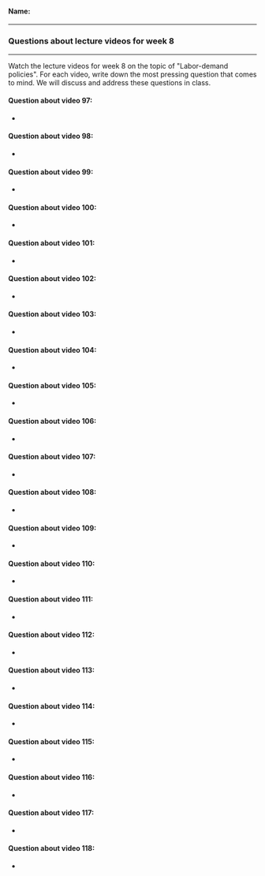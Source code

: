 #### Name:

---

### Questions about lecture videos for week 8

---

Watch the lecture videos for week 8 on the topic of "Labor-demand policies". For each video, write down the most pressing question that comes to mind. We will discuss and address these questions in class.

#### Question about video 97:

+ 

#### Question about video 98:

+ 

#### Question about video 99:

+

#### Question about video 100:

+ 

#### Question about video 101:

+ 

#### Question about video 102:

+ 

#### Question about video 103:

+ 

#### Question about video 104:

+ 

#### Question about video 105:

+ 

#### Question about video 106:

+ 

#### Question about video 107:

+ 

#### Question about video 108:

+ 

#### Question about video 109:

+ 

#### Question about video 110:

+ 

#### Question about video 111:

+ 

#### Question about video 112:

+ 

#### Question about video 113:

+ 

#### Question about video 114:

+ 

#### Question about video 115:

+ 

#### Question about video 116:

+ 

#### Question about video 117:

+ 

#### Question about video 118:

+ 





